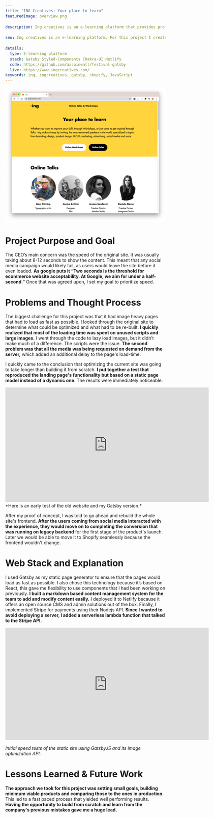 ```yaml
---
title: "ING Creatives: Your place to learn"
featuredImage: overview.png

description: Ing creatives is an e-learning platform that provides professional resources in areas ranging from branding, design, product design, UI/UX, marketing, to advertising and social media, among others.

seo: Ing creatives is an e-learning platform. For this project I created a custom CMS and a CI/CD pipeline that generates static pages using Gatsbyjs

details:
  type: E-learning platform
  stack: Gatsby Styled-Components Chakra-UI Netlify
  code: https://github.com/aaspinwall/festival-gatsby
  live: https://www.ingcreatives.com/
keywords: ing, ingcreatives, gatsby, shopify, JavaScript
---
```


![Results page](screen.png "Results page")

# Project Purpose and Goal

The CEO’s main concern was the speed of the original site. It was usually taking about 8-12 seconds to show the content. This meant that any social media campaign would likely fail, as users would leave the site before it even loaded. **As google puts it “Two seconds is the threshold for ecommerce website acceptability. At Google, we aim for under a half-second.”** Once that was agreed upon, I set my goal to prioritize speed.

# Problems and Thought Process

The biggest challenge for this project was that it had image heavy pages that had to load as fast as possible. I looked through the original site to determine what could be optimized and what had to be re-built. **I quickly realized that most of the loading time was spent on unused scripts and large images.** I went through the code to lazy load images, but it didn’t make much of a difference. The scripts were the issue. **The second problem was that all the media was being requested on demand from the server,** which added an additional delay to the page's load-time.

I quickly came to the conclusion that optimizing the current site was going to take longer than building it from scratch. **I put together a test that reproduced the landing page's functionality but based on a static page model instead of a dynamic one**. The results were immediately noticeable.

<iframe src="https://player.vimeo.com/video/471748874" width="640" height="360" frameborder="0" allow="autoplay; fullscreen" allowfullscreen></iframe>
*Here is an early test of the old website and my Gatsby version.*

After my proof of concept, I was told to go ahead and rebuild the whole site's frontend. **After the users coming from social media interacted with the experience, they would move on to completing the conversion that was running on legacy backend** for the first stage of the product's launch. Later we would be able to move it to Shopify seamlessly because the frontend wouldn't change.

# Web Stack and Explanation

I used Gatsby as my static page generator to ensure that the pages would load as fast as possible. I also chose this technology because it’s based on React, this gave me flexibility to use components that I had been working on previously. **I built a markdown based content management system for the team to add and modify content easily.** I deployed it to Netlify because it offers an open source CMS and admin solutions out of the box. Finally, I implemented Stripe for payments using their Nodejs API. **Since I wanted to avoid deploying a server, I added a serverless lambda function that talked to the Stripe API.**

<iframe src="https://player.vimeo.com/video/471747159" width="640" height="353" frameborder="0" allow="autoplay; fullscreen" allowfullscreen></iframe>

_Initial speed tests of the static site using GatsbyJS and its image optimization API._

# Lessons Learned & Future Work

**The approach we took for this project was setting small goals, building minimum viable products and comparing those to the ones in production.** This led to a fast paced process that yielded well performing results. **Having the opportunity to build from scratch and learn from the company's previous mistakes gave me a huge lead.**
